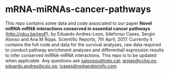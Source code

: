 # mRNA-miRNAs-cancer-pathways
This repo contains some data and code associated to our paper **Novel miRNA-mRNA interactions conserved in essential cancer pathways** (http://rdcu.be/reoP), by Eduardo Andres-Leon, Ildefonso Cases, Sergio Alonso and Ana M Rojas. Scientific Reports, 7th April, 2017.
Currently it contains the full code and data for the survival analyses, raw data required to conduct pathway enrichment analyses and differentiall expression results to infer conserved miRNA-mRNA interactions.
This repo is to be updated when applicable.
Any questions ask salonsou@igtp.cat; arojas@ccbg.es; eduardo.andres@csic.es; icases@redgenbioinfo.com

